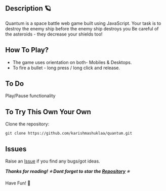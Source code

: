 ## Description 🪐 
Quantum is a space battle web game built using JavaScript.
Your task is to destroy the enemy ship before the enemy ship destroys you 
Be careful of the asteroids - they decrease your shields too!

## How To Play?
* The game uses orientation on both- Mobiles & Desktops.
* To fire a bullet - long press / long click and release.

## To Do

Play/Pause functionality 

## To Try This Own Your Own

Clone the repository:

```
git clone https://github.com/karishmashuklaa/quantum.git
```

## Issues
Raise an [Issue](https://github.com/karishmashuklaa/quantum/issues) if you find any bugs/got ideas. 


***Thanks for reading! ⭐ Dont forget to star the [Repository](https://github.com/karishmashuklaa/quantum) ⭐***

Have Fun! 🦄


